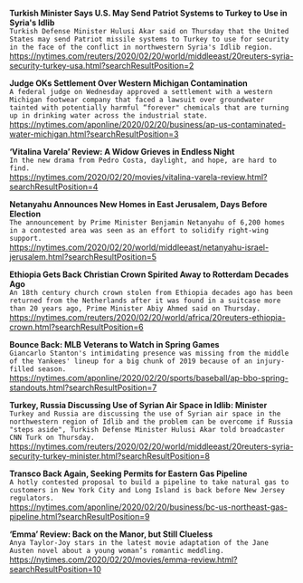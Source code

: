 **Turkish Minister Says U.S. May Send Patriot Systems to Turkey to Use in Syria's Idlib**\
`Turkish Defense Minister Hulusi Akar said on Thursday that the United States may send Patriot missile systems to Turkey to use for security in the face of the conflict in northwestern Syria's Idlib region.`\
https://nytimes.com/reuters/2020/02/20/world/middleeast/20reuters-syria-security-turkey-usa.html?searchResultPosition=2

**Judge OKs Settlement Over Western Michigan Contamination**\
`A federal judge on Wednesday approved a settlement with a western Michigan footwear company that faced a lawsuit over groundwater tainted with potentially harmful “forever" chemicals that are turning up in drinking water across the industrial state. `\
https://nytimes.com/aponline/2020/02/20/business/ap-us-contaminated-water-michigan.html?searchResultPosition=3

**‘Vitalina Varela’ Review: A Widow Grieves in Endless Night**\
`In the new drama from Pedro Costa, daylight, and hope, are hard to find.`\
https://nytimes.com/2020/02/20/movies/vitalina-varela-review.html?searchResultPosition=4

**Netanyahu Announces New Homes in East Jerusalem, Days Before Election**\
`The announcement by Prime Minister Benjamin Netanyahu of 6,200 homes in a contested area was seen as an effort to solidify right-wing support.`\
https://nytimes.com/2020/02/20/world/middleeast/netanyahu-israel-jerusalem.html?searchResultPosition=5

**Ethiopia Gets Back Christian Crown Spirited Away to Rotterdam Decades Ago**\
`An 18th century church crown stolen from Ethiopia decades ago has been returned from the Netherlands after it was found in a suitcase more than 20 years ago, Prime Minister Abiy Ahmed said on Thursday.`\
https://nytimes.com/reuters/2020/02/20/world/africa/20reuters-ethiopia-crown.html?searchResultPosition=6

**Bounce Back: MLB Veterans to Watch in Spring Games**\
`Giancarlo Stanton's intimidating presence was missing from the middle of the Yankees' lineup for a big chunk of 2019 because of an injury-filled season.`\
https://nytimes.com/aponline/2020/02/20/sports/baseball/ap-bbo-spring-standouts.html?searchResultPosition=7

**Turkey, Russia Discussing Use of Syrian Air Space in Idlib: Minister**\
`Turkey and Russia are discussing the use of Syrian air space in the northwestern region of Idlib and the problem can be overcome if Russia "steps aside", Turkish Defense Minister Hulusi Akar told broadcaster CNN Turk on Thursday.`\
https://nytimes.com/reuters/2020/02/20/world/middleeast/20reuters-syria-security-turkey-minister.html?searchResultPosition=8

**Transco Back Again, Seeking Permits for Eastern Gas Pipeline**\
`A hotly contested proposal to build a pipeline to take natural gas to customers in New York City and Long Island is back before New Jersey regulators.`\
https://nytimes.com/aponline/2020/02/20/business/bc-us-northeast-gas-pipeline.html?searchResultPosition=9

**‘Emma’ Review: Back on the Manor, but Still Clueless**\
`Anya Taylor-Joy stars in the latest movie adaptation of the Jane Austen novel about a young woman’s romantic meddling.`\
https://nytimes.com/2020/02/20/movies/emma-review.html?searchResultPosition=10

